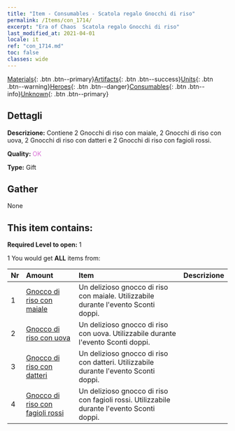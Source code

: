 ```yaml
---
title: "Item - Consumables - Scatola regalo Gnocchi di riso"
permalink: /Items/con_1714/
excerpt: "Era of Chaos  Scatola regalo Gnocchi di riso"
last_modified_at: 2021-04-01
locale: it
ref: "con_1714.md"
toc: false
classes: wide
---
```

 [Materials](/it/Items/){: .btn .btn--primary}[Artifacts](/it/Items/Artifacts/){: .btn .btn--success}[Units](/it/Items/Units/){: .btn .btn--warning}[Heroes](/it/Items/Heroes/){: .btn .btn--danger}[Consumables](/it/Items/Consumables/){: .btn .btn--info}[Unknown](/it/Items/Unknown/){: .btn .btn--primary}

## Dettagli
 **Descrizione:** Contiene 2 Gnocchi di riso con maiale, 2 Gnocchi di riso con uova, 2 Gnocchi di riso con datteri e 2 Gnocchi di riso con fagioli rossi.

 **Quality:** <span style="color: #DA70D6">OK</span>

 **Type:** Gift

## Gather

  None

## This item contains:

 **Required Level to open:** 1

 1 You would get **ALL** items  from:

  | Nr | Amount |     Item    | Descrizione |
  |:---|:-------|:------------|:-----------:|
  | 1 | [Gnocco di riso con maiale](/it/Items/con_542/) | Un delizioso gnocco di riso con maiale. Utilizzabile durante l'evento Sconti doppi. | 
  | 2 | [Gnocco di riso con uova](/it/Items/con_543/) | Un delizioso gnocco di riso con uova. Utilizzabile durante l'evento Sconti doppi. | 
  | 3 | [Gnocco di riso con datteri](/it/Items/con_544/) | Un delizioso gnocco di riso con datteri. Utilizzabile durante l'evento Sconti doppi. | 
  | 4 | [Gnocco di riso con fagioli rossi](/it/Items/con_545/) | Un delizioso gnocco di riso con fagioli rossi. Utilizzabile durante l'evento Sconti doppi. | 
